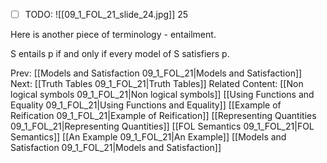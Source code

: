 ﻿- [ ] TODO:
![[09_1_FOL_21_slide_24.jpg]]
25

Here is another piece of terminology - entailment.

S entails p if and only if every model of S satisfiers p.



Prev: [[Models and Satisfaction 09_1_FOL_21|Models and Satisfaction]]
Next: [[Truth Tables 09_1_FOL_21|Truth Tables]]
Related Content:
[[Non logical symbols 09_1_FOL_21|Non logical symbols]]
[[Using Functions and Equality 09_1_FOL_21|Using Functions and Equality]]
[[Example of Reification 09_1_FOL_21|Example of Reification]]
[[Representing Quantities 09_1_FOL_21|Representing Quantities]]
[[FOL Semantics 09_1_FOL_21|FOL Semantics]]
[[An Example 09_1_FOL_21|An Example]]
[[Models and Satisfaction 09_1_FOL_21|Models and Satisfaction]]